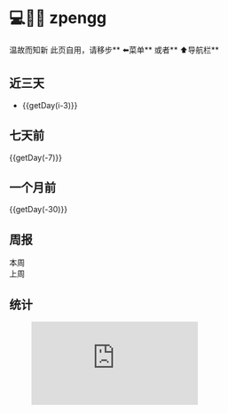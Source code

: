 # 💻🔨😡 zpengg
温故而知新
此页自用，请移步** ⬅️菜单** 或者** ⬆️导航栏**

<div id="main">
<h2>近三天</h2>
<ul>
  <li v-for="i in [3,2,1]">
    <div>
       <a :href = "'#/dailyLog/'+getDay(i-3)">{{getDay(i-3)}}</a>
    </div>
  </li>
  </ul>
<h2>七天前</h2>
       <a :href = "'#/dailyLog/'+getDay(-7)">{{getDay(-7)}}</a>
<h2>一个月前</h2>
       <a :href = "'#/dailyLog/'+getDay(-30)">{{getDay(-30)}}</a>
       
<h2>周报</h2>
    <a :href = "'#/weeklyLog/'+getYearWeek(getDay(0))">本周</a>
    <br/>
    <a :href = "'#/weeklyLog/'+getYearWeek(getDay(-7))">上周</a>

<h2>统计</h2>
<div>
    <figure><embed src="https://wakatime.com/share/@4c63d2f9-59cd-4435-8077-f0932505d115/002cd766-d8ab-44e8-a345-60546b4c5662.svg"></embed></figure>
</div>
</div>


<script>
  new Vue({
    el: '#main',
    data: {
         msg: 'Vue',
         days: []
          },
    methods:{
        add: function(){
            //在methods内部访问data中的数据：this.属性名
            console.log(this.msg);  // 'todo'
            return this;
        },
        getDay: function (day){
            var today = new Date();
            var targetday_milliseconds=today.getTime() + 1000*60*60*24*day;
            today.setTime(targetday_milliseconds); //注意，这行是关键代码
            var tYear = today.getFullYear();
            var tMonth = today.getMonth();
            var tDate = today.getDate();
            tMonth = this.doHandleMonth(tMonth + 1);
            tDate = this.doHandleMonth(tDate);
            return tYear+"-"+tMonth+"-"+tDate;
        },
        doHandleMonth:function(month){
            var m = month;
            if(month.toString().length == 1){
            m = "0" + month;
            }
            return m;
        },
       getYearWeek: function (dateString){
            var da =dateString;//日期格式2015-12-30
            //当前日期
            var date1 = new Date(da.substring(0,4), parseInt(da.substring(5,7)) - 1, da.substring(8,10));
            //1月1号
            var date2 = new Date(da.substring(0,4), 0, 1);
            //获取1月1号星期（以周一为第一天，0周一~6周日）
            var dateWeekNum=date2.getDay()-1;
            if(dateWeekNum<0){dateWeekNum=6;}
            if(dateWeekNum<4){
                //前移日期
                date2.setDate(date2.getDate()-dateWeekNum);
            }else{
                //后移日期
                date2.setDate(date2.getDate()+7-dateWeekNum);
            }
            var d = Math.round((date1.valueOf() - date2.valueOf()) / 86400000);
            if(d<0){
                var date3 = (date1.getFullYear()-1)+"-12-31";
                return getYearWeek(date3);
            }else{
                //得到年数周数
                var year=date1.getFullYear();
                var week=Math.ceil((d+1 )/ 7);
                return year+"-W"+week;
            }
        }
    },
    created: function(){
        console.log('created')
        this.add('hjahha')
    }
  })
</script>
